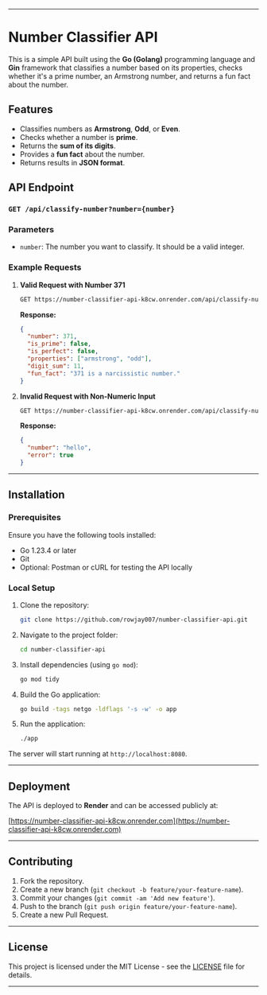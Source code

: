 
---

# Number Classifier API

This is a simple API built using the **Go (Golang)** programming language and **Gin** framework that classifies a number based on its properties, checks whether it's a prime number, an Armstrong number, and returns a fun fact about the number.

## Features
- Classifies numbers as **Armstrong**, **Odd**, or **Even**.
- Checks whether a number is **prime**.
- Returns the **sum of its digits**.
- Provides a **fun fact** about the number.
- Returns results in **JSON format**.

## API Endpoint

### `GET /api/classify-number?number={number}`

### Parameters
- `number`: The number you want to classify. It should be a valid integer.

### Example Requests

1. **Valid Request with Number 371**
   ```sh
   GET https://number-classifier-api-k8cw.onrender.com/api/classify-number?number=371
   ```

   **Response:**
   ```json
   {
     "number": 371,
     "is_prime": false,
     "is_perfect": false,
     "properties": ["armstrong", "odd"],
     "digit_sum": 11,
     "fun_fact": "371 is a narcissistic number."
   }
   ```

2. **Invalid Request with Non-Numeric Input**
   ```sh
   GET https://number-classifier-api-k8cw.onrender.com/api/classify-number?number=hello
   ```

   **Response:**
   ```json
   {
     "number": "hello",
     "error": true
   }
   ```

---

## Installation

### Prerequisites

Ensure you have the following tools installed:
- Go 1.23.4 or later
- Git
- Optional: Postman or cURL for testing the API locally

### Local Setup

1. Clone the repository:
   ```sh
   git clone https://github.com/rowjay007/number-classifier-api.git
   ```

2. Navigate to the project folder:
   ```sh
   cd number-classifier-api
   ```

3. Install dependencies (using `go mod`):
   ```sh
   go mod tidy
   ```

4. Build the Go application:
   ```sh
   go build -tags netgo -ldflags '-s -w' -o app
   ```

5. Run the application:
   ```sh
   ./app
   ```

The server will start running at `http://localhost:8080`.

---

## Deployment

The API is deployed to **Render** and can be accessed publicly at:

[https://number-classifier-api-k8cw.onrender.com](https://number-classifier-api-k8cw.onrender.com)

---

## Contributing

1. Fork the repository.
2. Create a new branch (`git checkout -b feature/your-feature-name`).
3. Commit your changes (`git commit -am 'Add new feature'`).
4. Push to the branch (`git push origin feature/your-feature-name`).
5. Create a new Pull Request.

---

## License

This project is licensed under the MIT License - see the [LICENSE](LICENSE) file for details.

---